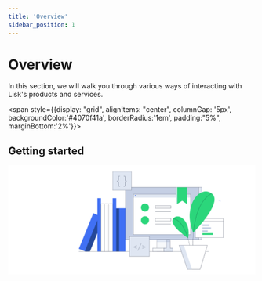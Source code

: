 ```yaml
---
title: 'Overview'
sidebar_position: 1
---
```

# Overview

In this section, we will walk you through various ways of interacting with Lisk's products and services.

<span style={{display: "grid", alignItems: "center",  columnGap: '5px', backgroundColor:'#4070f41a', borderRadius:'1em', padding:"5%", marginBottom:'2%'}}>
<h2>Getting started</h2>
<img src="/img/bannerwhite.svg " alt="Getting started" title="Getting started" style={{ display: 'block', marginLeft: 'auto'}}/> 
</span>


